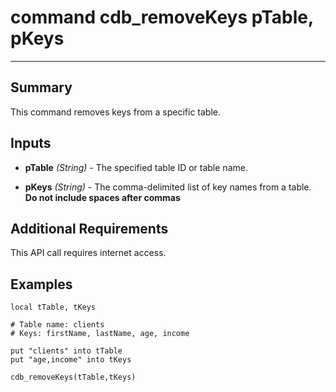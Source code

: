 # command cdb_removeKeys pTable, pKeys
---
## Summary
This command removes keys from a specific table.

## Inputs
* **pTable** *(String)* - The specified table ID or table name.

* **pKeys** *(String)* - The comma-delimited list of key names from a table. **Do not include spaces after commas**

## Additional Requirements
This API call requires internet access.

## Examples
```livecodeserver
local tTable, tKeys

# Table name: clients
# Keys: firstName, lastName, age, income

put "clients" into tTable
put "age,income" into tKeys

cdb_removeKeys(tTable,tKeys)
```
